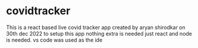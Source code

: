 # covidtracker
This is a react based live covid tracker app created by aryan shirodkar on 30th dec 2022
to setup this app nothing extra is needed just react and node is needed.
vs code was used as the ide
